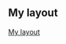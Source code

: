 ## My layout
[My layout](https://github.com/Zahuczky/2nd-typesetting-keyboard/blob/master/KEYCAPS/my_layout.png?raw=true)
